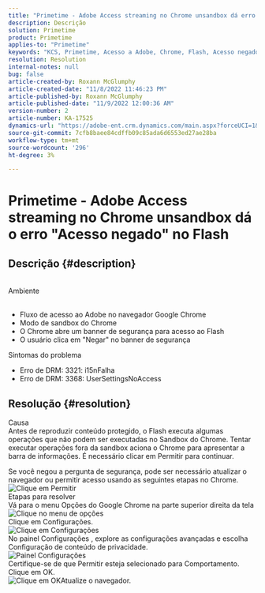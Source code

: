 ```yaml
---
title: "Primetime - Adobe Access streaming no Chrome unsandbox dá erro de \"Acesso negado\" no Flash"
description: Descrição
solution: Primetime
product: Primetime
applies-to: "Primetime"
keywords: "KCS, Primetime, Acesso a Adobe, Chrome, Flash, Acesso negado"
resolution: Resolution
internal-notes: null
bug: false
article-created-by: Roxann McGlumphy
article-created-date: "11/8/2022 11:46:23 PM"
article-published-by: Roxann McGlumphy
article-published-date: "11/9/2022 12:00:36 AM"
version-number: 2
article-number: KA-17525
dynamics-url: "https://adobe-ent.crm.dynamics.com/main.aspx?forceUCI=1&pagetype=entityrecord&etn=knowledgearticle&id=a11bbe88-bf5f-ed11-9561-6045bd006c82"
source-git-commit: 7cfb8baee84cdffb09c85ada6d6553ed27ae28ba
workflow-type: tm+mt
source-wordcount: '296'
ht-degree: 3%

---
```


# Primetime - Adobe Access streaming no Chrome unsandbox dá o erro &quot;Acesso negado&quot; no Flash

## Descrição {#description}

<br>Ambiente<br><br>
- Fluxo de acesso ao Adobe no navegador Google Chrome
- Modo de sandbox do Chrome
- O Chrome abre um banner de segurança para acesso ao Flash
- O usuário clica em &quot;Negar&quot; no banner de segurança



Sintomas do problema
- Erro de DRM: 3321: i15nFalha
- Erro de DRM: 3368: UserSettingsNoAccess



## Resolução {#resolution}

Causa<br>
Antes de reproduzir conteúdo protegido, o Flash executa algumas operações que não podem ser executadas no Sandbox do Chrome. Tentar executar operações fora da sandbox aciona o Chrome para apresentar a barra de informações. É necessário clicar em Permitir para continuar.

Se você negou a pergunta de segurança, pode ser necessário atualizar o navegador ou permitir acesso usando as seguintes etapas no Chrome.
![Clique em Permitir](https://helpx.adobe.com/content/dam/help/en/adobe-access/kb/error-3321/jcr%3acontent/main-pars/image/chrome_infobar.png "Clique em Permitir")<br>Etapas para resolver<br>
Vá para o menu Opções do Google Chrome na parte superior direita da tela
![Clique no menu de opções](https://helpx.adobe.com/content/dam/help/en/adobe-access/kb/error-3321/jcr%3acontent/main-pars/procedure/proc_par/step_0/step_par/image/setting_menu.png "Clique no menu de opções")<br>Clique em Configurações.<br>![Clique em Configurações](https://helpx.adobe.com/content/dam/help/en/adobe-access/kb/error-3321/jcr%3acontent/main-pars/procedure/proc_par/step_1/step_par/image/3.jpg "Clique em Configurações")<br>No painel Configurações , explore as configurações avançadas e escolha Configuração de conteúdo de privacidade.<br>![Painel Configurações](https://helpx.adobe.com/content/dam/help/en/adobe-access/kb/error-3321/jcr%3acontent/main-pars/procedure/proc_par/step_2/step_par/image/5.jpg "Painel Configurações")<br>Certifique-se de que Permitir esteja selecionado para Comportamento. Clique em OK.<br>![Clique em OK](https://helpx.adobe.com/content/dam/help/en/adobe-access/kb/error-3321/jcr%3acontent/main-pars/procedure/proc_par/step_3/step_par/image/unsandbox_settings.png "Clique em OK")Atualize o navegador.

<br> <br> 